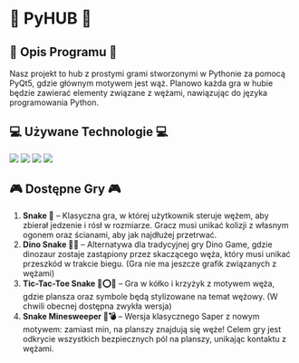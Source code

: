 # 🐍 PyHUB 🐍

## 📝 Opis Programu 📝

Nasz projekt to hub z prostymi grami stworzonymi w Pythonie za pomocą PyQt5, gdzie głównym motywem jest wąż. Planowo każda gra w hubie będzie zawierać elementy związane z wężami, nawiązując do języka programowania Python.

## 💻 Używane Technologie 💻

<p>
  <img src="https://img.shields.io/badge/Python-14354C?style=for-the-badge&logo=python&logoColor=white" />
  <img src="https://img.shields.io/badge/PyQt5-%2523217346.svg?style=for-the-badge&logo=Qt&logoColor=white&color=%233366ff" />
  <img src="https://img.shields.io/badge/PyCharm-000000.svg?&style=for-the-badge&logo=PyCharm&logoColor=white" />
  <img src="https://img.shields.io/badge/Visual_Studio_Code-0078D4?style=for-the-badge&logo=codecrafters&logoColor=white" />
</p>

## 🎮 Dostępne Gry 🎮

1. **Snake 🐍** – Klasyczna gra, w której użytkownik steruje wężem, aby zbierał jedzenie i rósł w rozmiarze. Gracz musi unikać kolizji z własnym ogonem oraz ścianami, aby jak najdłużej przetrwać.
2. **Dino Snake 🦖🐍** – Alternatywa dla tradycyjnej gry Dino Game, gdzie dinozaur zostaje zastąpiony przez skaczącego węża, który musi unikać przeszkód w trakcie biegu. (Gra nie ma jeszcze grafik związanych z wężami)
3. **Tic-Tac-Toe Snake 🐍⭕❌** – Gra w kółko i krzyżyk z motywem węża, gdzie plansza oraz symbole będą stylizowane na temat wężowy. (W chwili obecnej dostępna zwykła wersja)
4. **Snake Minesweeper 🐍💣** – Wersja klasycznego Saper z nowym motywem: zamiast min, na planszy znajdują się węże! Celem gry jest odkrycie wszystkich bezpiecznych pól na planszy, unikając kontaktu z wężami.
